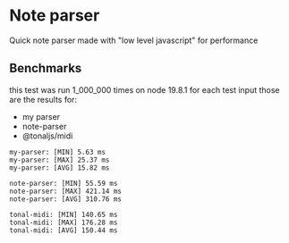 # Note parser

Quick note parser made with "low level javascript" for performance

## Benchmarks

this test was run 1_000_000 times on node 19.8.1 for each test input
those are the results for:
 - my parser
 - note-parser
 - @tonaljs/midi

```
my-parser: [MIN] 5.63 ms
my-parser: [MAX] 25.37 ms
my-parser: [AVG] 15.82 ms

note-parser: [MIN] 55.59 ms
note-parser: [MAX] 421.14 ms
note-parser: [AVG] 310.76 ms

tonal-midi: [MIN] 140.65 ms
tonal-midi: [MAX] 176.28 ms
tonal-midi: [AVG] 150.44 ms
```
